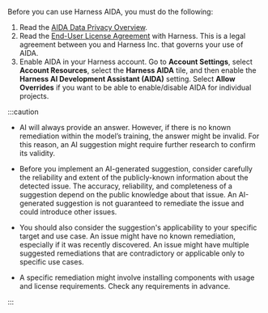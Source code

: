 Before you can use Harness AIDA, you must do the following:
  1. Read the [AIDA Data Privacy Overview](https://www.harness.io/legal/aida-privacy).
  2. Read the [End-User License Agreement](https://www.harness.io/legal/aida-terms) with Harness. This is a legal agreement between you and Harness Inc. that governs your use of AIDA.
  3. Enable AIDA in your Harness account. Go to **Account Settings**, select **Account Resources**, select the **Harness AIDA** tile, and then enable the **Harness AI Development Assistant (AIDA)** setting. Select **Allow Overrides** if you want to be able to enable/disable AIDA for individual projects.  

:::caution

- AI will always provide an answer. However, if there is no known remediation within the model’s training, the answer might be invalid. For this reason, an AI suggestion might require further research to confirm its validity.

- Before you implement an AI-generated suggestion, consider carefully the reliability and extent of the publicly-known information about the detected issue. The accuracy, reliability, and completeness of a suggestion depend on the public knowledge about that issue. An AI-generated suggestion is not guaranteed to remediate the issue and could introduce other issues.

- You should also consider the suggestion's applicability to your specific target and use case. An issue might have no known remediation, especially if it was recently discovered. An issue might have multiple suggested remediations that are contradictory or applicable only to specific use cases.

- A specific remediation might involve installing components with usage and license requirements. Check any requirements in advance.

:::
